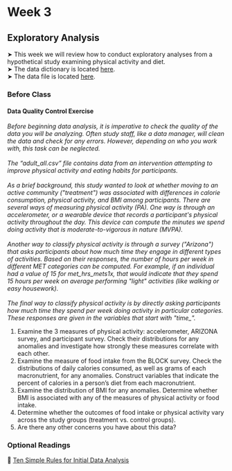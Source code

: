 # Week 3

## Exploratory Analysis

&#x27A4; This week we will review how to conduct exploratory analyses from a hypothetical study examining physical activity and diet.  
&#x27A4; The data dictionary is located [here](data_dictionary.xlsx).  
&#x27A4; The data file is located [here](adult_all.csv).  

### Before Class

#### Data Quality Control Exercise

*Before beginning data analysis, it is imperative to check the quality of the data you will be analyzing. Often study staff, like a data manager, will clean the data and check for any errors. However, depending on who you work with, this task can be neglected.  <br /><br />
The “adult_all.csv” file contains data from an intervention attempting to improve physical activity and eating habits for participants.* <br /><br />
*As a brief background, this study wanted to look at whether moving to an active community ("treatment") was associated with differences in calorie consumption, physical activity, and BMI among participants. There are several ways of measuring physical activity (PA). One way is through an accelerometer, or a wearable device that records a participant's physical activity throughout the day. This device can compute the minutes we spend doing activity that is moderate-to-vigorous in nature (MVPA).  <br /><br />
Another way to classify physical activity is through a survey ("Arizona") that asks participants about how much time they engage in different types of activities. Based on their responses, the number of hours per week in different MET categories can be computed. For example, if an individual had a value of 15 for met_hrs_mets1x, that would indicate that they spend 15 hours per week on average performing "light" activities (like walking or easy housework).  <br /><br />
The final way to classify physical activity is by directly asking participants how much time they spend per week doing activity in particular categories. These responses are given in the variables that start with "time_".*

1.	Examine the 3 measures of physical activity: accelerometer, ARIZONA survey, and participant survey. Check their distributions for any anomalies and investigate how strongly these measures correlate with each other.
2.	Examine the measure of food intake from the BLOCK survey. Check the distributions of daily calories consumed, as well as grams of each macronutrient, for any anomalies. Construct variables that indicate the percent of calories in a person’s diet from each macronutrient.
3.	Examine the distribution of BMI for any anomalies. Determine whether BMI is associated with any of the measures of physical activity or food intake.
4.	Determine whether the outcomes of food intake or physical activity vary across the study groups (treatment vs. control groups).
5.	Are there any other concerns you have about this data?


### Optional Readings

📖 [Ten Simple Rules for Initial Data Analysis](https://journals.plos.org/ploscompbiol/article?id=10.1371/journal.pcbi.1009819)